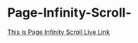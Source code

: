 # Page-Infinity-Scroll-
[This is Page Infinity Scroll Live Link](https://page-infinity-scroll.netlify.app)
